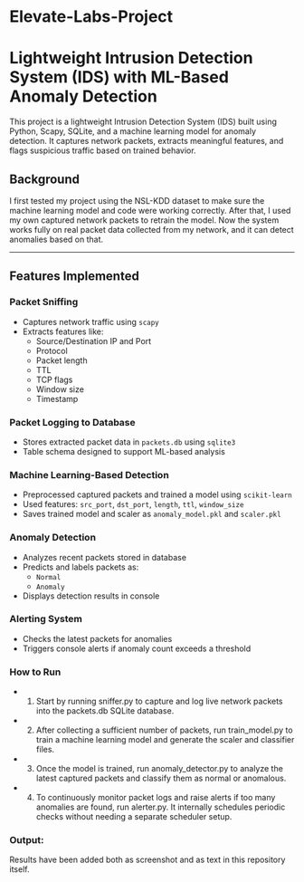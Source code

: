 # Elevate-Labs-Project

# Lightweight Intrusion Detection System (IDS) with ML-Based Anomaly Detection

This project is a lightweight Intrusion Detection System (IDS) built using Python, Scapy, SQLite, and a machine learning model for anomaly detection. It captures network packets, extracts meaningful features, and flags suspicious traffic based on trained behavior.

## Background
I first tested my project using the NSL-KDD dataset to make sure the machine learning model and code were working correctly. After that, I used my own captured network packets to retrain the model. Now the system works fully on real packet data collected from my network, and it can detect anomalies based on that.

---

## Features Implemented

### Packet Sniffing
- Captures network traffic using `scapy`
- Extracts features like:
  - Source/Destination IP and Port
  - Protocol
  - Packet length
  - TTL
  - TCP flags
  - Window size
  - Timestamp

### Packet Logging to Database
- Stores extracted packet data in `packets.db` using `sqlite3`
- Table schema designed to support ML-based analysis

### Machine Learning-Based Detection
- Preprocessed captured packets and trained a model using `scikit-learn`
- Used features: `src_port`, `dst_port`, `length`, `ttl`, `window_size`
- Saves trained model and scaler as `anomaly_model.pkl` and `scaler.pkl`

### Anomaly Detection
- Analyzes recent packets stored in database
- Predicts and labels packets as:
  - `Normal`
  - `Anomaly`
- Displays detection results in console

### Alerting System
- Checks the latest packets for anomalies
- Triggers console alerts if anomaly count exceeds a threshold

###  How to Run
- 1. Start by running sniffer.py to capture and log live network packets into the packets.db SQLite database.
- 2. After collecting a sufficient number of packets, run train_model.py to train a machine learning model and generate the scaler and classifier files.
- 3. Once the model is trained, run anomaly_detector.py to analyze the latest captured packets and classify them as normal or anomalous.
- 4. To continuously monitor packet logs and raise alerts if too many anomalies are found, run alerter.py. It internally schedules periodic checks without needing a separate scheduler setup.
 
### Output:

Results have been added both as screenshot and as text in this repository itself.
